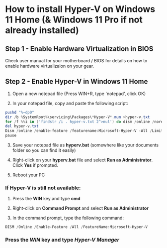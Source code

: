 # How to install Hyper-V on Windows 11 Home (& Windows 11 Pro if not already installed)

## Step 1 - Enable Hardware Virtualization in BIOS

Check user manual for your motherboard / BIOS for details on how to enable hardware virtualizaion on your gear.

## Step 2 - Enable Hyper-V in Windows 11 Home

1. Open a new notepad file (Press WIN+R, type 'notepad', click OK)


2. In your notepad file, copy and paste the following script:

```powershell
pushd "%~dp0"
dir /b %SystemRoot%\servicing\Packages\*Hyper-V*.mum >hyper-v.txt
for /f %%i in ('findstr /i . hyper-v.txt 2^>nul') do dism /online /norestart /add-package:"%SystemRoot%\servicing\Packages\%%i"
del hyper-v.txt
Dism /online /enable-feature /featurename:Microsoft-Hyper-V -All /LimitAccess /ALL
pause
```

3. Save your notepad file as **hyperv.bat** (somewhere like your documents folder so you can find it easily)


4. Right-click on your **hyperv.bat** file and select **Run as Administrator**.  Click **Yes** if prompted.


5. Reboot your PC


### If Hyper-V is still not available:

1. Press the **WIN** key and type **cmd**


2. Right-click on **Command Prompt** and select **Run as Administrator**


3. In the command prompt, type the following command:

```powershell
DISM /Online /Enable-Feature /All /FeatureName:Microsoft-Hyper-V
```

### Press the _WIN_ key and type _Hyper-V Manager_